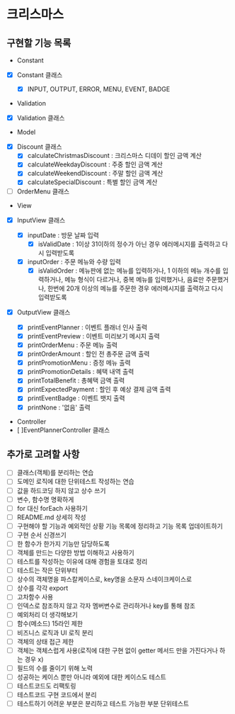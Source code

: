 # 크리스마스

## 구현할 기능 목록

- Constant
- [x] Constant 클래스

  - [x] INPUT, OUTPUT, ERROR, MENU, EVENT, BADGE

- Validation
- [x] Validation 클래스

- Model
- [x] Discount 클래스
  - [x] calculateChristmasDiscount : 크리스마스 디데이 할인 금액 계산
  - [x] calculateWeekdayDiscount : 주중 할인 금액 계산
  - [x] calculateWeekendDiscount : 주말 할인 금액 계산
  - [x] calculateSpecialDiscount : 특별 할인 금액 계산
- [ ] OrderMenu 클래스

- View
- [x] InputView 클래스
  - [x] inputDate : 방문 날짜 입력
    - [x] isValidDate : 1이상 31이하의 정수가 아닌 경우 에러메시지를 출력하고 다시 입력받도록
  - [x] inputOrder : 주문 메뉴와 수량 입력
    - [x] isValidOrder : 메뉴판에 없는 메뉴를 입력하거나, 1 이하의 메뉴 개수를 입력하거나, 메뉴 형식이 다르거나, 중복 메뉴를 입력했거나, 음료만 주문했거나, 한번에 20개 이상의 메뉴를 주문한 경우 에러메시지를 출력하고 다시 입력받도록
- [x] OutputView 클래스

  - [x] printEventPlanner : 이벤트 플래너 인사 출력
  - [x] printEventPreview : 이벤트 미리보기 메시지 출력
  - [x] printOrderMenu : 주문 메뉴 출력
  - [x] printOrderAmount : 할인 전 총주문 금액 출력
  - [x] printPromotionMenu : 증정 메뉴 출력
  - [x] printPromotionDetails : 혜택 내역 출력
  - [x] printTotalBenefit : 총혜택 금액 출력
  - [x] printExpectedPayment : 할인 후 예상 결제 금액 출력
  - [x] printEventBadge : 이벤트 뱃지 출력
  - [x] printNone : '없음' 출력

- Controller
- [ ]EventPlannerController 클래스

## 추가로 고려할 사항

- [ ] 클래스(객체)를 분리하는 연습
- [ ] 도메인 로직에 대한 단위테스트 작성하는 연습
- [ ] 값을 하드코딩 하지 않고 상수 쓰기
- [ ] 변수, 함수명 명확하게
- [ ] for 대신 forEach 사용하기
- [ ] README.md 상세히 작성
- [ ] 구현해야 할 기능과 예외적인 상황 기능 목록에 정리하고 기능 목록 업데이트하기
- [ ] 구현 순서 신경쓰기
- [ ] 한 함수가 한가지 기능만 담당하도록
- [ ] 객체를 만드는 다양한 방법 이해하고 사용하기
- [ ] 테스트를 작성하는 이유에 대해 경험을 토대로 정리
- [ ] 테스트는 작은 단위부터
- [ ] 상수의 객체명을 파스칼케이스로, key명을 소문자 스네이크케이스로
- [ ] 상수를 각각 export
- [ ] 고차함수 사용
- [ ] 인덱스로 참조하지 않고 각자 멤버변수로 관리하거나 key를 통해 참조
- [ ] 예외처리 더 생각해보기
- [ ] 함수(메소드) 15라인 제한
- [ ] 비즈니스 로직과 UI 로직 분리
- [ ] 객체의 상태 접근 제한
- [ ] 객체는 객체스럽게 사용(로직에 대한 구현 없이 getter 메서드 만을 가진다거나 하는 경우 x)
- [ ] 필드의 수를 줄이기 위해 노력
- [ ] 성공하는 케이스 뿐만 아니라 예외에 대한 케이스도 테스트
- [ ] 테스트코드도 리팩토링
- [ ] 테스트코드 구현 코드에서 분리
- [ ] 테스트하기 어려운 부분은 분리하고 테스트 가능한 부분 단위테스트
